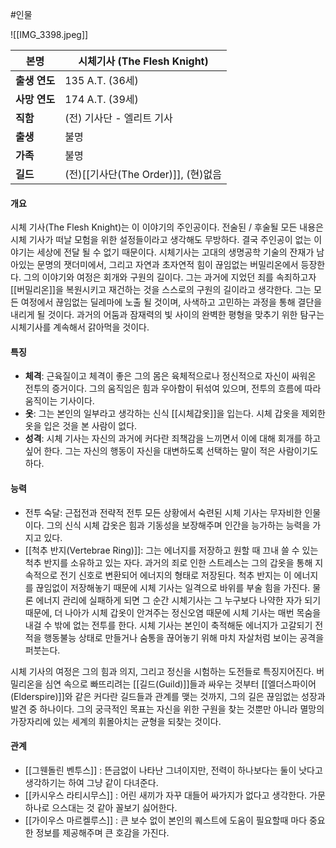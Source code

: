 #인물 

![[IMG_3398.jpeg]]

| 본명        | 시체기사 (The Flesh Knight)      |
| --------- | ---------------------------- |
| **출생 연도** | 135 A.T. (36세)               |
| **사망 연도** | 174 A.T. (39세)               |
| **직함**    | (전) 기사단 - 엘리트 기사             |
| **출생**    | 불명                           |
| **가족**    | 불명                           |
| **길드**    | (전)[[기사단(The Order)]], (현)없음 |
#### 개요
시체 기사(The Flesh Knight)는 이 이야기의 주인공이다. 전술된 / 후술될 모든 내용은 시체 기사가 떠날 모험을 위한 설정들이라고 생각해도 무방하다. 결국 주인공이 없는 이야기는 세상에 전달 될 수 없기 때문이다. 시체기사는 고대의 생명공학 기술의 잔재가 남아있는 문명의 잿더미에서, 그리고 자연과 초자연적 힘이 끊임없는 버밀리온에서 등장한다. 그의 이야기와 여정은 회개와 구원의 길이다. 그는 과거에 지었던 죄를 속죄하고자 [[버밀리온]]을 복원시키고 재건하는 것을 스스로의 구원의 길이라고 생각한다. 그는 모든 여정에서 끊임없는 딜레마에 노출 될 것이며, 사색하고 고민하는 과정을 통해 결단을 내리게 될 것이다. 과거의 어둠과 잠재력의 빛 사이의 완벽한 평형을 맞추기 위한 탐구는 시체기사를 계속해서 갉아먹을 것이다.
#### 특징
- **체격**: 근육질이고 체격이 좋은 그의 몸은 육체적으로나 정신적으로 자신이 싸워온 전투의 증거이다. 그의 움직임은 힘과 우아함이 뒤섞여 있으며, 전투의 흐름에 따라 움직이는 기사이다.
- **옷**: 그는 본인의 일부라고 생각하는 신식 [[시체갑옷]]을 입는다. 시체 갑옷을 제외한 옷을 입은 것을 본 사람이 없다.
- **성격**: 시체 기사는 자신의 과거에 커다란 죄책감을 느끼면서 이에 대해 회개를 하고싶어 한다. 그는 자신의 행동이 자신을 대변하도록 선택하는 말이 적은 사람이기도 하다.
#### 능력
- 전투 숙달: 근접전과 전략적 전투 모든 상황에서 숙련된 시체 기사는 무자비한 인물이다. 그의 신식 시체 갑옷은 힘과 기동성을 보장해주며 인간을 능가하는 능력을 가지고 있다.
- [[척추 반지(Vertebrae Ring)]]: 그는 에너지를 저장하고 원할 때 끄내 쓸 수 있는 척추 반지를 소유하고 있는 자다. 과거의 죄로 인한 스트레스는 그의 갑옷을 통해 지속적으로 전기 신호로 변환되어 에너지의 형태로 저장된다. 척추 반지는 이 에너지를 끊임없이 저장해놓기 때문에 시체 기사는 일격으로 바위를 부술 힘을 가진다. 물론 에너지 관리에 실패하게 되면 그 순간 시체기사는 그 누구보다 나약한 자가 되기 때문에, 더 나아가 시체 갑옷이 안겨주는 정신오염 때문에 시체 기사는 매번 목숨을 내걸 수 밖에 없는 전투를 한다. 시체 기사는 본인이 축적해둔 에너지가 고갈되기 전 적을 행동불능 상태로 만들거나 숨통을 끊어놓기 위해 마치 자살처럼 보이는 공격을 퍼붓는다.

시체 기사의 여정은 그의 힘과 의지, 그리고 정신을 시험하는 도전들로 특징지어진다. 버밀리온을 심연 속으로 빠뜨리려는 [[길드(Guild)]]들과 싸우는 것부터 [[엘더스파이어(Elderspire)]]와 같은 커다란 길드들과 관계를 맺는 것까지, 그의 길은 끊임없는 성장과 발견 중 하나이다. 그의 궁극적인 목표는 자신을 위한 구원을 찾는 것뿐만 아니라 멸망의 가장자리에 있는 세계의 휘몰아치는 균형을 되찾는 것이다.

#### 관계
- [[그웬돌린 벤투스]] : 뜬금없이 나타난 그녀이지만, 전력이 하나보다는 둘이 낫다고 생각하기는 하여 그냥 같이 다녀준다. 
- [[카시우스 라티시무스]] : 어린 새끼가 자꾸 대들어 싸가지가 없다고 생각한다. 가문 하나로 으스대는 것 같아 꼴보기 싫어한다.
- [[가이우스 마르켈루스]] : 큰 보수 없이 본인의 퀘스트에 도움이 필요할때 마다 중요한 정보를 제공해주며 큰 호감을 가진다.